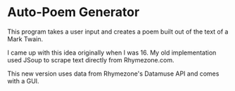 # Auto-Poem Generator

This program takes a user input and creates a poem built out of the text of a Mark Twain.

I came up with this idea originally when I was 16. My old implementation used JSoup to scrape text directly from Rhymezone.com.

This new version uses data from Rhymezone's Datamuse API and comes with a GUI.

